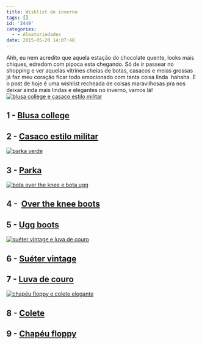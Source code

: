 ```yaml
---
title: Wishlist de inverno
tags: []
id: '2449'
categories:
  - - Aleatoriedades
date: 2015-05-20 14:07:48
---
```


Ahh, eu nem acredito que aquela estação do chocolate quente, looks mais chiques, edredom com pipoca esta chegando. Só de ir passear no shopping e ver aquelas vitrines cheias de botas, casacos e meias grossas já faz meu coração ficar todo emocionado com tanta coisa linda  hahaha. E o post de hoje é uma wishlist recheada de coisas maravilhosas pra nos deixar ainda mais lindas e elegantes no inverno, vamos lá! [![blusa college e  casaco estilo militar ](http://natalia.blog.br/wp-content/uploads/2015/05/postinverno-1.png)](http://natalia.blog.br/wp-content/uploads/2015/05/postinverno-1.png)

## 1 - **[Blusa college](http://www.bonprix.com.br/produto/jaqueta-college-azulcreme-mesclado-1917418/?&utm_medium=cpc&anbieter=PLA_MSc&utm_source=google&utm_campaign=WOM&version=WOM_jac&utm_content=sghO5g8z3_dcpcrid64748117898pkwpmt&aktion=WOM&typ=SEM)**

## 2 - **[Casaco estilo militar](http://vanessalojavirtual.loja2.com.br/1113252-Casaco-Vestido-Inverno)** 

[![parka verde](http://natalia.blog.br/wp-content/uploads/2015/05/postinverno-2.png)](http://natalia.blog.br/wp-content/uploads/2015/05/postinverno-2.png)

## 3 - **[Parka](http://www.ebay.co.uk/itm/NEW-LADIES-HOODED-PARKA-FLEECE-TOP-SIZE-S-XL-WINTER-WARM-WOMENS-LONG-JACKET-COAT-/301589825402)**

[![bota over the knee e bota ugg](http://natalia.blog.br/wp-content/uploads/2015/05/postinverno-3.png)](http://natalia.blog.br/wp-content/uploads/2015/05/postinverno-3.png)

## 4 -  **[Over the knee boots](http://www.dafiti.com.br/Bota-FiveBlu-Marrom-1679360.html)**

## 5 - **[Ugg boots](http://www.dafiti.com.br/Bota-Kipling-Pelo-Solado-Crepe-Caramelo-1481808.html)**

[![suéter vintage e luva de couro](http://natalia.blog.br/wp-content/uploads/2015/05/postinverno-4.png)](http://natalia.blog.br/wp-content/uploads/2015/05/postinverno-4.png)

## 6 - **[Suéter vintage](http://www.sheinside.com/Grey-Long-Sleeve-Lapel-Vintage-Pattern-Sweater-p-157580-cat-1734.html)**

## 7 - **[Luva de couro](http://www.corupelle.com.br/luva-de-couro-pelica-feminina-5860253/p/58.602.53/)**

[![chapéu floppy e colete elegante](http://natalia.blog.br/wp-content/uploads/2015/05/postinverno-5.png)](http://natalia.blog.br/wp-content/uploads/2015/05/postinverno-5.png)

## 8 - **[Colete](http://www.nardile.com/colete-feminino-elegante-inverno.html)**

## 9 - **[Chapéu floppy](https://www.mandoras.com.br/chapeu-floppy-7-cores)**